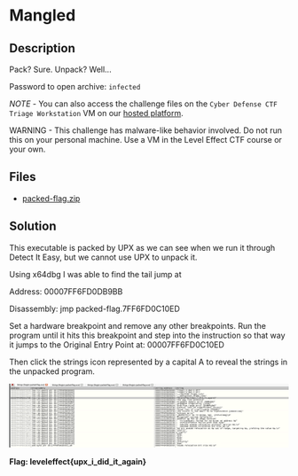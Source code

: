 # Mangled

## Description

Pack? Sure. Unpack? Well...

Password to open archive: `infected`

*NOTE* - You can also access the challenge files on the `Cyber Defense CTF Triage Workstation` VM on our [hosted platform](https://training.leveleffect.com/courses/f4a9466f-edb0-42ff-bb0e-a95af2b05de5).

WARNING - This challenge has malware-like behavior involved. Do not run this on your personal machine. Use a VM in the Level Effect CTF course or your own. 

## Files

* [packed-flag.zip](files/packed-flag.zip)

## Solution

This executable is packed by UPX as we can see when we run it through Detect It Easy, but we cannot use UPX to unpack it. 

Using x64dbg I was able to find the tail jump at

Address: 00007FF6FD0DB9BB

Disassembly: jmp packed-flag.7FF6FD0C10ED

Set a hardware breakpoint and remove any other breakpoints. Run the program until it hits this breakpoint and step into the instruction so that way it jumps to the Original Entry Point at: 00007FF6FD0C10ED 

Then click the strings icon represented by a capital A to reveal the strings in the unpacked program. 

![image](/images/Mangled.png)

**Flag: leveleffect{upx_i_did_it_again}**
